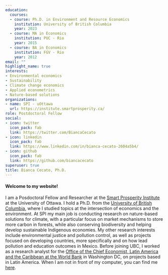 ```yaml
---
education:
  courses:
  - course: Ph.D. in Environment and Resource Economics
    institution: University of British Columbia
    year: 2023
  - course: MA in Economics
    institution: PUC - Rio
    year: 2015
  - course: BA in Economics
    institution: FGV - Rio
    year: 2012
email: ""
highlight_name: true
interests:
- Environmental economics
- Sustainability
- Climate change economics
- Applied econometrics
- Nature-based solutions
organizations:
- name: SPI - uOttawa
  url: https://institute.smartprosperity.ca/
role: Postdoctoral Fellow
social:
- icon: twitter
  icon_pack: fab
  link: https://twitter.com/BiancaCecato
- icon: linkedin
  icon_pack: fab
  link: https://www.linkedin.com/in/bianca-cecato-2604a5b4/
- icon: github
  icon_pack: fab
  link: https://github.com/biancacecato
superuser: true
title: Bianca Cecato, Ph.D.
---
```


#### Welcome to my website!

I am a Posdoctoral Fellow and Researcher at the [Smart Prosperity Institute](https://institute.smartprosperity.ca/) at the University of Ottawa. I hold a Ph.D. from the [University of British Columbia](https://www.landfood.ubc.ca/), where I studied topics at the intersection of economics and the environment. At SPI my main job is conducting research on nature-based solutions for climate, with a particular focus on market mechanisms to store more carbon in forests, while also conserving biodiversity and helping develop sustainable Indigenous economies. My other research interests include environmental justice and pollution control, as well as projects focused on developing countries, more specifically and on how lead pollution and education outcomes in Mexico. Before joining UBC, I worked as a research analyst for the [Office of the Chief Economist, Latin America and the Caribbean at the World Bank](https://www.worldbank.org/en/region/lac/brief/lac-chief-economist) in Washington DC, on projects based in Latin America. When I am not in front of my computer, you can find me [here](image/climb.jpg).

